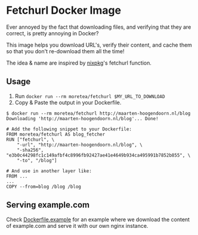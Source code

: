 # Fetchurl Docker Image

Ever annoyed by the fact that downloading files, and verifying that they are correct, is pretty annoying in Docker?

This image helps you download URL's, verify their content, and cache them so that you don't re-download them all the time!

The idea & name are inspired by [nixpkg](https://nixos.org/nixpkgs/)'s fetchurl function.

## Usage
1. Run `docker run --rm moretea/fetchurl $MY_URL_TO_DOWNLOAD`
2. Copy & Paste the output in your Dockerfile.

```
$ docker run --rm moretea/fetchurl http://maarten-hoogendoorn.nl/blog
Downloading 'http://maarten-hoogendoorn.nl/blog'... Done!

# Add the following snippet to your Dockerfile:
FROM moretea/fetchurl AS blog_fetcher
RUN ["fetchurl", \
    "-url", "http://maarten-hoogendoorn.nl/blog", \
    "-sha256", "e3b0c44298fc1c149afbf4c8996fb92427ae41e4649b934ca495991b7852b855", \
    "-to", "/blog"]

# And use in another layer like:
FROM ...
...
COPY --from=blog /blog /blog
```

## Serving example.com
Check [Dockerfile.example](./Dockerfile.example) for an example where we download the content of example.com and serve it with our own nginx instance.
